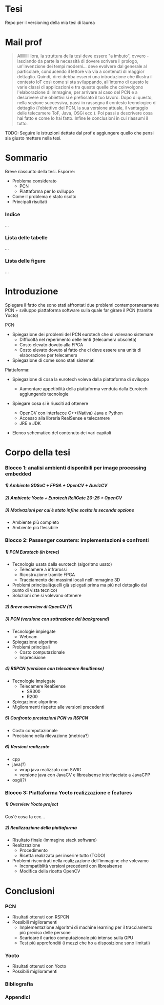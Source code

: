 # Tesi
Repo per il versioning della mia tesi di laurea


# Mail prof
> Alllllllllllora, la struttura della tesi deve essere "a imbuto", ovvero - lasciando da parte la necessità di dovere scrivere il prologo, un'invenzione dei tempi moderni...
> deve evolvere dal generale al particolare, conducendo il lettore via via a contenuti di maggior dettaglio.
> Quindi, direi debba esserci una introduzione che illustra il contesto IoT così come si sta sviluppando, all'interno di questo le varie classi di applicazioni e tra queste quelle che
> coinvolgono l'elaborazione di immagine, per arrivare al caso del PCN e a descrivere che obiettivi si è prefissato il tuo lavoro.
> Dopo di questo, nella sezione successiva, passi in rassegna il contesto tecnologico di dettaglio (l'obiettivo del PCN, la sua versione attuale, il vantaggio delle telecamere ToF,
> Java, OSGi ecc.). Poi passi a descrivere cosa hai fatto e come lo hai fatto. Infine le conclusioni in cui riassumi il tutto.

TODO: Seguire le istruzioni dettate dal prof e aggiungere quello che pensi sia giusto mettere nella tesi.

# Sommario

Breve riassunto della tesi. Esporre:
* Problema considerato
  * PCN
  * Piattaforma per lo sviluppo
* Come il problema è stato risolto
* Principali risultati

### Indice
...

### Lista delle tabelle
...
### Lista delle figure
...


# Introduzione
Spiegare il fatto che sono stati affrontati due problemi contemporaneamente PCN + sviluppo piattaforma software 
sulla quale far girare il PCN (tramite Yocto)

PCN:
* Spiegazione dei problemi del PCN eurotech che si volevano sistemare
  * Difficoltà nel reperimento delle lenti (telecamera obsoleta)
  * Costo elevato dovuto alla FPGA
  * Costo elevato dovuto al fatto che ci deve essere una unità di elaborazione per telecamera
* Spiegazione di come sono stati sistemati

Piattaforma:
* Spiegazione di cosa la eurotech voleva dalla piattaforma di sviluppo
  * Aumentare appetibilità della piattaforma venduta dalla Eurotech aggiungendo tecnologie
* Spiegare cosa si è riusciti ad ottenere
  * OpenCV con interfacce C++(Nativa) Java e Python
  * Accesso alla libreria RealSense e telecamere
  * JRE e JDK

* Elenco schematico del contenuto dei vari capitoli


# Corpo della tesi

### Blocco 1: analisi ambienti disponibili per image processing embedded

##### 1) Ambiente SDSoC + FPGA + OpenCV + AuvizCV

##### 2) Ambiente Yocto + Eurotech ReliGate 20-25 + OpenCV

##### 3) Motivazioni per cui è stato infine scelta la seconda opzione 
* Ambiente più completo
* Ambiente più flessibile

### Blocco 2: Passenger counters: implementazioni e confronti

##### 1) PCN Eurotech (in breve)
* Tecnologia usata dalla eurotech (algoritmo usato)
  * Telecamere a infrarossi
  * Ricostruzione tramite FPGA
  * Tracciamento dei massimi locali nell'immagine 3D
* Problemi principali(quelli già spiegati prima ma più nel dettaglio dal punto di vista tecnico)
* Soluzioni che si volevano ottenere

##### 2) Breve overview di OpenCV (?)

##### 3) PCN (versione con sottrazione del background)
* Tecnologie impiegate
  * Webcam
* Spiegazione algoritmo
* Problemi principali
  * Costo computazionale
  * Imprecisione
 
##### 4) RSPCN (versione con telecamere RealSense)
* Tecnologie impiegate
  * Telecamere RealSense
    * SR300
    * R200
* Spiegazione algoritmo
* Miglioramenti rispetto alle versioni precedenti

##### 5) Confronto prestazioni PCN vs RSPCN
* Costo computazionale
* Precisione nella rilevazione (metrica?)

##### 6) Versioni realizzate
* cpp
* java(?)
  * wrap java realizzato con SWIG
  * versione java con JavaCV e librealsense interfacciate a JavaCPP
* osgi(?)

### Blocco 3: Piattaforma Yocto realizzazione e features

##### 1) Overview Yocto project
Cos'è cosa fa ecc...

##### 2) Realizzazione della piattaforma
* Risultato finale (immagine stack software)
* Realizzazione
  * Procedimento
  * Ricetta realizzata per inserire tutto (TODO)
* Problemi riscontrati nella realizzazione dell'immagine che volevamo
  * Incompatiblità versioni precedenti con librealsense
  * Modifica della ricetta OpenCV

# Conclusioni

### PCN
* Risultati ottenuti con RSPCN
* Possibili miglioramenti 
  * Implementazione algoritmi di machine learning per il tracciamento più preciso delle persone
  * Scaricare il carico computazionale più intenso sulla GPU
  * Test più approfonditi (i mezzi che ho a disposizione sono limitati)

### Yocto
* Risultati ottenuti con Yocto
* Possibili miglioramenti

### Bibliografia

### Appendici
